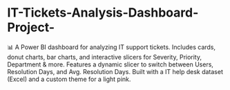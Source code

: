 # IT-Tickets-Analysis-Dashboard-Project-
📊 A Power BI dashboard for analyzing IT support tickets. Includes cards, donut charts, bar charts, and interactive slicers for Severity, Priority, Department &amp; more. Features a dynamic  slicer to switch between Users, Resolution Days, and Avg. Resolution Days.  Built with a IT help desk dataset (Excel) and a custom theme for a light pink.
